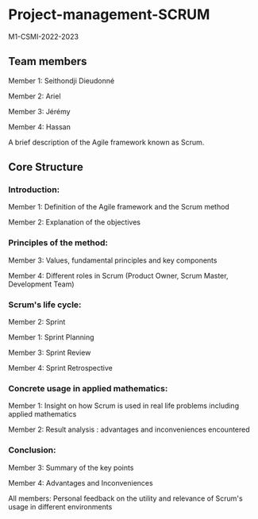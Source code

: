 # Project-management-SCRUM
M1-CSMI-2022-2023

## Team members 

  Member 1: Seithondji Dieudonné

  Member 2: Ariel

  Member 3: Jérémy

  Member 4: Hassan

A brief description of the Agile framework known as Scrum.

## Core Structure 

### Introduction:

  Member 1: Definition of the Agile framework and the Scrum method
  
  Member 2: Explanation of the objectives

### Principles of the method:

  Member 3: Values, fundamental principles and key components
  
  Member 4: Different roles in Scrum (Product Owner, Scrum Master, Development Team)

### Scrum's life cycle:

  Member 2: Sprint

  Member 1: Sprint Planning
  
  Member 3: Sprint Review
  
  Member 4: Sprint Retrospective

### Concrete usage in applied mathematics:

  Member 1: Insight on how Scrum is used in real life problems including applied mathematics
  
  Member 2: Result analysis : advantages and inconveniences encountered

### Conclusion:

  Member 3: Summary of the key points
  
  Member 4: Advantages and Inconveniences  
  
  All members: Personal feedback on the utility and relevance of Scrum's usage in different environments
